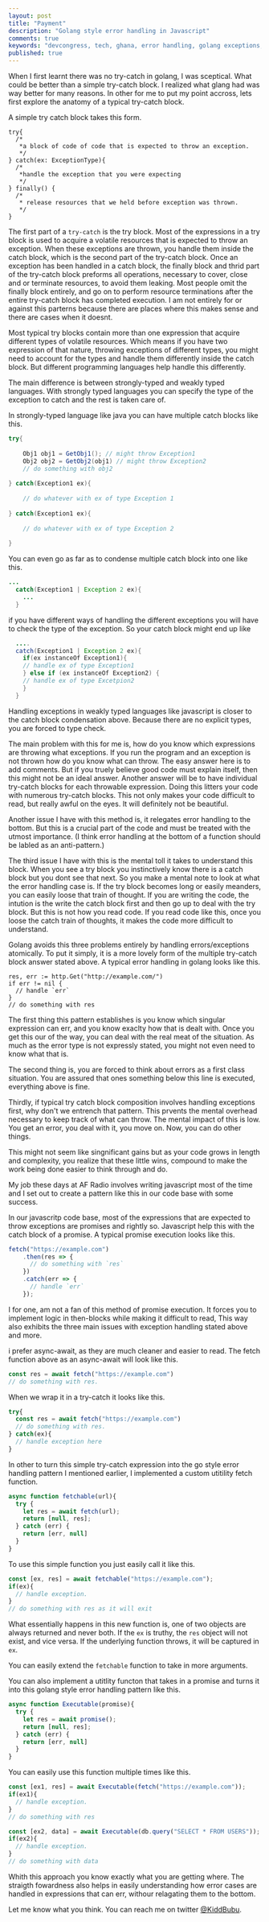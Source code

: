 ```yaml
---
layout: post
title: "Payment"
description: "Golang style error handling in Javascript"
comments: true
keywords: "devcongress, tech, ghana, error handling, golang exceptions, javascript, tech"
published: true
---
```


When I first learnt there was no  try-catch in golang, I was sceptical. What could be better than a simple try-catch block. I realized what glang had was way better for many reasons. In other for me to put my point  accross, lets first explore the anatomy of a typical try-catch block. 

A simple try catch block takes this form. 

```
try{
  /*
   *a block of code of code that is expected to throw an exception. 
   */
} catch(ex: ExceptionType){
  /*
   *handle the exception that you were expecting
   */
} finally() {
  /*
   * release resources that we held before exception was thrown. 
   */
}
```



The first part of a `try-catch` is the try block. Most of the expressions in a try block is used to acquire a volatile resources that is expected to throw an exception. When these exceptions are thrown, you handle them inside the catch block, which is the second part of the try-catch block. Once an exception has been handled in a catch block, the finally block and thrid part of the try-catch block preforms all operations, necessary to cover, close and or terminate resources, to avoid them leaking. Most people omit the finally block entirely, and go on to perform resource terminations after the entire try-catch block has completed execution. I am not entirely for or against this parterns because there are places where this makes sense and there are cases when it doesnt.

Most typical try blocks contain more than one expression that acquire different types of volatile resources. Which means if you have two expression of that nature, throwing exceptions of different types, you might need to account for the types and handle them differently inside the catch block. But different programming languages help handle this differently. 

The main difference is between strongly-typed and weakly typed languages. With strongly typed languages you can specify the type of the exception to catch and the rest is taken care of. 

In strongly-typed language like java you can have multiple catch blocks like this. 

```java
try{
  
    Obj1 obj1 = GetObj1(); // might throw Exception1
    Obj2 obj2 = GetObj2(obj1) // might throw Exception2
    // do something with obj2
      
} catch(Exception1 ex){
  
    // do whatever with ex of type Exception 1
  
} catch(Exception1 ex){
  
    // do whatever with ex of type Exception 2
  
}
```

You can even go as far as to condense multiple catch block into one like this. 

```java
...
  catch(Exception1 | Exception 2 ex){
    ...
  }
```

if you have different ways of handling the different exceptions you will have to check the type of the exception. So your catch block might end up like

```java
  ....
  catch(Exception1 | Exception 2 ex){
    if(ex instanceOf Exception1){
    // handle ex of type Exception1
    } else if (ex instanceOf Exception2) {
    // handle ex of type Excetpion2
    }
  }
```

Handling exceptions in weakly typed languages like javascript is closer to the catch block condensation above. Because there are no explicit types, you are forced to type check. 

The main problem with this for me is, how do you know which expressions are throwing what exceptions. If you run the program and an exception is not thrown how do you know what can throw.  The easy answer here is to add comments. But if you truely believe good code must explain itself, then this might not be an ideal answer. Another answer will be to have individual try-catch blocks for each throwable expression. Doing this litters your code with numerous try-catch blocks. This not only makes your code difficult to read, but really awful on the eyes. It will definitely not be beautiful. 

Another issue I have with this method is, it relegates error handling to the bottom. But this is a crucial part of the code and must be treated with the utmost importance. (I think error handling at the bottom of a function should be labled as an anti-pattern.)

The third issue I have with this is the mental toll it takes to understand this block. When you see a try block you instinctively know there is a catch block but you dont see that next. So you make a mental note to look at what the error handling case is. If the try block becomes long or easily meanders, you can easily loose that train of thought. If you are writing the code, the intution is the write the catch block first and then go up to deal with the try block. But this is not how you read code. If you read code like this, once you loose the catch train of thoughts, it makes the code more difficult to understand. 

Golang avoids this three problems entirely by handling errors/exceptions atomically. To put it simply, it is a more lovely form of the multiple try-catch block answer stated above. A typical error handling in golang looks like this. 

```golang
res, err := http.Get("http://example.com/")
if err != nil {
  // handle `err`
}
// do something with res
```

The first thing this pattern establishes is you know which singular expression can err, and you know exaclty how that is dealt with. Once you get this our of the way, you can deal with the real meat of the situation. As much as the error type is not expressly stated, you might not even need to know what that is. 

The second thing is, you are forced to think about errors as a first class situation. You are assured that ones something below this line is executed, everything above is fine. 

Thirdly, if typical try catch block composition involves handling exceptions first, why don't we entrench that pattern. This prvents the mental overhead necessary to keep track of what can throw. The mental impact of this is low. You get an error, you deal with it, you move on. Now, you can do other things. 

This might not seem like singnificant gains but as your code grows in length and complexity, you realize that these little wins, compound to make the work being done easier to think through and do.



My job these days at AF Radio involves writing javascript most of the time and I set out to create a pattern like this in our code base with some success. 

In our javascritp code base, most of the expressions that are expected to throw exceptions are promises and rightly so. Javascript help this with the catch block of a promise. A typical promise execution looks like this. 

```javascript
fetch("https://example.com")
    .then(res => {
      // do something with `res`
    })
    .catch(err => {
      // handle `err`
    });
```

I for one, am not a fan of this method of promise execution. It forces you to implement logic in then-blocks while making it difficult to read, This way also exhibits the three main issues with exception handling stated above and more. 

i prefer async-await, as they are much cleaner and easier to read. The fetch function above as an async-await will look like this. 

```javascript
const res = await fetch("https://example.com")
// do something with res.
```

When we wrap it in a try-catch it looks like this. 

```javascript
try{
  const res = await fetch("https://example.com")
  // do something with res.
} catch(ex){
  // handle exception here
}
```

In other to turn this simple try-catch expression into the go style error handling pattern I mentioned earlier,  I implemented a custom utitility fetch function. 

```javascript
async function fetchable(url){
  try {
    let res = await fetch(url);
    return [null, res];
  } catch (err) {
    return [err, null]
  }
}
```

To use this simple function you just easily call it like this.

```javascript
const [ex, res] = await fetchable("https://example.com");
if(ex){
  // handle exception.
}
// do something with res as it will exit
```

What essentially happens in this new function is, one of two objects are always returned and never both. If the `ex` is truthy, the `res` object will not exist, and vice versa. If the underlying function throws, it will be captured in `ex`. 

You can easily extend the `fetchable` function to take in more arguments. 

You can also implement a utitlity functon that takes in a promise and turns it into this golang style error handling pattern like this. 

```javascript
async function Executable(promise){
  try {
    let res = await promise();
    return [null, res];
  } catch (err) {
    return [err, null]
  }
}
```

You can easily use this function multiple times like this. 

```javascript
const [ex1, res] = await Executable(fetch("https://example.com"));
if(ex1){
  // handle exception.
}
// do something with res

const [ex2, data] = await Executable(db.query("SELECT * FROM USERS"));
if(ex2){
  // handle exception.
}
// do something with data
```

Whith this approach you know exactly what you are getting where. The straigth fowardness also helps in easily understanding how error cases are handled in expressions that can err, withour relagating them to the bottom. 

Let me know what you think. You can reach me on twitter [@KiddBubu](https://twitter.com/KiddBubu).

